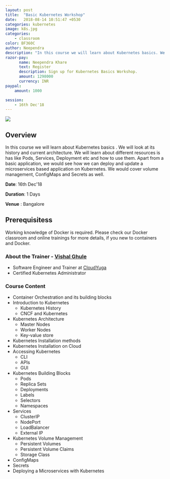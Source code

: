 ```yaml
---
layout: post
title:  "Basic Kubernetes Workshop"
date:   2018-08-14 10:51:47 +0530
categories: kubernetes 
image: k8s.jpg
categories: 
    - classroom
color: BF360C
author: Neependra
description: "In this course we will learn about Kubernetes basics. We will look at its history and current architecture. We will learn about different resources is has like Pods, Services, Deployment etc and how to use them."
razor-pay:
      name: Neependra Khare
      text: Register 
      description: Sign up for Kubernetes Basics Workshop.
      amount: 1298000
      currency: INR
paypal:
    amount: 1000

session: 
    - 16th Dec'18
---
```


 ![]({{site.baseurl}}/images/trainings/k8s.jpg)
 
## **Overview** 
In this course we will learn about Kubernetes basics . We will look at its history and current architecture. We will learn about different resources is has like Pods, Services, Deployment etc and how to use them. Apart from a basic application, we would see how we can deploy and update a microservices based application on Kubernetes. We would cover volume management, ConfigMaps and Secrets as well.
 
**Date**: 16th Dec'18

**Duration**: 1 Days

**Venue** : Bangalore

## **Prerequisitess**
Working knowledge of Docker is required. Please check our Docker classroom and online trainings for more details, if you new to containers and Docker. 
 
### **About the Trainer - [Vishal Ghule](https://www.linkedin.com/in/vishal-ghule)** 
- Software Engineer and Trainer at [CloudYuga](http://cloudyuga.guru/)
- Certified Kubernetes Administrator


### **Course Content** 
   * Container Orchestration and its building blocks
  * Introduction to Kubernetes
      * Kubernetes History 
      * CNCF and Kubernetes
  * Kubernetes Architecture 
      * Master Nodes
      * Worker Nodes
      * Key-value store
  * Kubernetes Installation methods
  * Kubernetes Installation on Cloud
  * Accessing Kubernetes 
      * CLI
      * APIs
      * GUI
  * Kubernetes Building Blocks 
      * Pods
      * Replica Sets
      * Deployments
      * Labels
      * Selectors
      * Namespaces
  * Services
      * ClusterIP
      * NodePort
      * LoadBalancer
      * External IP
  * Kubernetes Volume Management 
      * Persistent Volumes
      * Persistent Volume Claims
      * Storage Class
  * ConfigMaps
  * Secrets
  * Deploying a Microservices with Kubernetes
